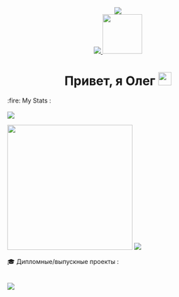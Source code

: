 
<div id="header" align="center">
  <img src="https://i.giphy.com/media/v1.Y2lkPTc5MGI3NjExcWtmand6b211ZHNnNnFlODZlcmxhcjd2aHV2NWdqZzZieTU0ejJvdiZlcD12MV9pbnRlcm5hbF9naWZfYnlfaWQmY3Q9Zw/3o6Ztf4ZfqvUcEwRDW/giphy.gif" />
</div>

<div id="badges" align="center">
  <a href="https://t.me/graddery">
    <img src="https://img.shields.io/badge/telegram-blue?style=for-the-badge&logo=telegram&logoColor=white">
  </a>
  <a href="https://github.com/Graddery">
    <img src="https://camo.githubusercontent.com/6fb7dcd8ec8b8e5de6773c32b8be8d24cba8753f23e9d64ea4472c3ab1c5e4da/68747470733a2f2f696d672e736869656c64732e696f2f62616467652f2d4769744875622d3138313731373f7374796c653d666c61742d737175617265266c6f676f3d476974487562266c6f676f436f6c6f723d7768697465" width="90">
  </a>
</div>
<div align="center">
  <img src="https://komarev.com/ghpvc/?username=Graddery&style=flat-square&color=blue" alt="" align="center"/>
</div>
 <h1 align="center">
  Привет, я Олег
  <img src="https://media.giphy.com/media/hvRJCLFzcasrR4ia7z/giphy.gif" width="30px"/>
</h1>
 :fire: My Stats : <br>
<br>
<img src="http://github-profile-summary-cards.vercel.app/api/cards/profile-details?username=Graddery&theme=vision_friendly_dark">
<p dir="auto">
  <img src="http://github-profile-summary-cards.vercel.app/api/cards/stats?username=Graddery&theme=vision_friendly_dark" width="285">
  <img src="https://github-readme-stats.vercel.app/api/top-langs/?username=Graddery&layout=compact&theme=vision-friendly-dark">
</p>

🎓 Дипломные/выпускные проекты : <br>
<br>
<br>
<a href="https://github.com/Graddery/graduate-work">
  <img src="https://github-readme-stats.vercel.app/api/pin/?username=Graddery&repo=graduate-work&theme=vision-friendly-dark">
</a>


<!--
**Graddery/Graddery** is a ✨ _special_ ✨ repository because its `README.md` (this file) appears on your GitHub profile.

Here are some ideas to get you started:

- 🔭 I’m currently working on ...
- 🌱 I’m currently learning ...
- 👯 I’m looking to collaborate on ...
- 🤔 I’m looking for help with ...
- 💬 Ask me about ...
- 📫 How to reach me: ...
- 😄 Pronouns: ...
- ⚡ Fun fact: ...
-->
